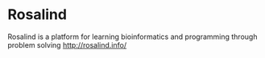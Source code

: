 # Rosalind
Rosalind is a platform for learning bioinformatics and programming through problem solving
http://rosalind.info/

